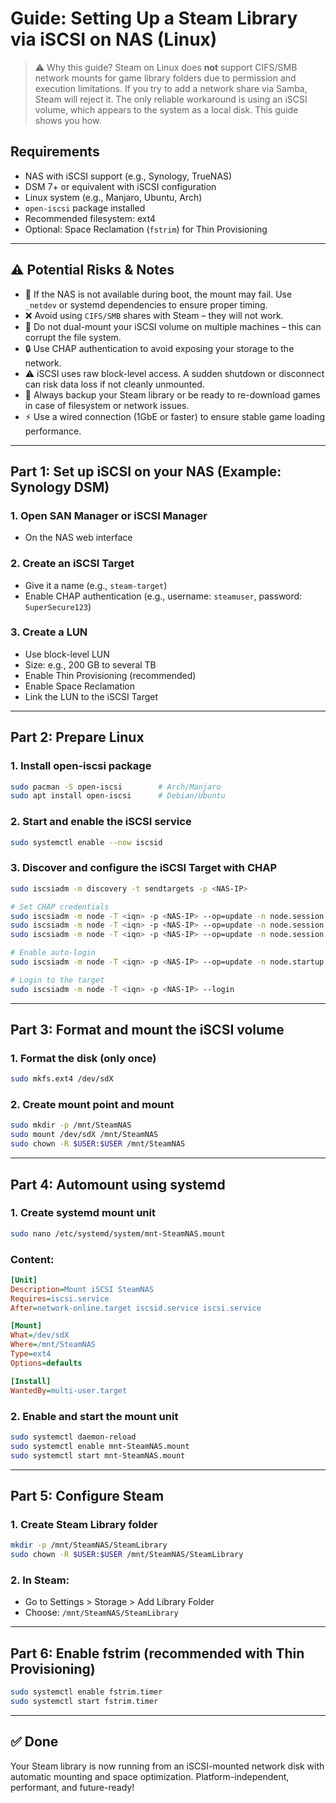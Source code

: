 # Guide: Setting Up a Steam Library via iSCSI on NAS (Linux)

> ⚠️ Why this guide? Steam on Linux does **not** support CIFS/SMB network mounts for game library folders due to permission and execution limitations. If you try to add a network share via Samba, Steam will reject it. The only reliable workaround is using an iSCSI volume, which appears to the system as a local disk. This guide shows you how.

## Requirements

* NAS with iSCSI support (e.g., Synology, TrueNAS)
* DSM 7+ or equivalent with iSCSI configuration
* Linux system (e.g., Manjaro, Ubuntu, Arch)
* `open-iscsi` package installed
* Recommended filesystem: ext4
* Optional: Space Reclamation (`fstrim`) for Thin Provisioning

---

## ⚠️ Potential Risks & Notes

* 🔌 If the NAS is not available during boot, the mount may fail. Use `_netdev` or systemd dependencies to ensure proper timing.
* ❌ Avoid using `CIFS/SMB` shares with Steam – they will not work.
* 💾 Do not dual-mount your iSCSI volume on multiple machines – this can corrupt the file system.
* 🔒 Use CHAP authentication to avoid exposing your storage to the network.
* ⚠️ iSCSI uses raw block-level access. A sudden shutdown or disconnect can risk data loss if not cleanly unmounted.
* 🧠 Always backup your Steam library or be ready to re-download games in case of filesystem or network issues.
* ⚡ Use a wired connection (1GbE or faster) to ensure stable game loading performance.

---

## Part 1: Set up iSCSI on your NAS (Example: Synology DSM)

### 1. Open SAN Manager or iSCSI Manager

* On the NAS web interface

### 2. Create an iSCSI Target

* Give it a name (e.g., `steam-target`)
* Enable CHAP authentication (e.g., username: `steamuser`, password: `SuperSecure123`)

### 3. Create a LUN

* Use block-level LUN
* Size: e.g., 200 GB to several TB
* Enable Thin Provisioning (recommended)
* Enable Space Reclamation
* Link the LUN to the iSCSI Target

---

## Part 2: Prepare Linux

### 1. Install open-iscsi package

```bash
sudo pacman -S open-iscsi        # Arch/Manjaro
sudo apt install open-iscsi      # Debian/Ubuntu
```

### 2. Start and enable the iSCSI service

```bash
sudo systemctl enable --now iscsid
```

### 3. Discover and configure the iSCSI Target with CHAP

```bash
sudo iscsiadm -m discovery -t sendtargets -p <NAS-IP>

# Set CHAP credentials
sudo iscsiadm -m node -T <iqn> -p <NAS-IP> --op=update -n node.session.auth.authmethod -v CHAP
sudo iscsiadm -m node -T <iqn> -p <NAS-IP> --op=update -n node.session.auth.username -v steamuser
sudo iscsiadm -m node -T <iqn> -p <NAS-IP> --op=update -n node.session.auth.password -v SuperSecure123

# Enable auto-login
sudo iscsiadm -m node -T <iqn> -p <NAS-IP> --op=update -n node.startup -v automatic

# Login to the target
sudo iscsiadm -m node -T <iqn> -p <NAS-IP> --login
```

---

## Part 3: Format and mount the iSCSI volume

### 1. Format the disk (only once)

```bash
sudo mkfs.ext4 /dev/sdX
```

### 2. Create mount point and mount

```bash
sudo mkdir -p /mnt/SteamNAS
sudo mount /dev/sdX /mnt/SteamNAS
sudo chown -R $USER:$USER /mnt/SteamNAS
```

---

## Part 4: Automount using systemd

### 1. Create systemd mount unit

```bash
sudo nano /etc/systemd/system/mnt-SteamNAS.mount
```

### Content:

```ini
[Unit]
Description=Mount iSCSI SteamNAS
Requires=iscsi.service
After=network-online.target iscsid.service iscsi.service

[Mount]
What=/dev/sdX
Where=/mnt/SteamNAS
Type=ext4
Options=defaults

[Install]
WantedBy=multi-user.target
```

### 2. Enable and start the mount unit

```bash
sudo systemctl daemon-reload
sudo systemctl enable mnt-SteamNAS.mount
sudo systemctl start mnt-SteamNAS.mount
```

---

## Part 5: Configure Steam

### 1. Create Steam Library folder

```bash
mkdir -p /mnt/SteamNAS/SteamLibrary
sudo chown -R $USER:$USER /mnt/SteamNAS/SteamLibrary
```

### 2. In Steam:

* Go to Settings > Storage > Add Library Folder
* Choose: `/mnt/SteamNAS/SteamLibrary`

---

## Part 6: Enable fstrim (recommended with Thin Provisioning)

```bash
sudo systemctl enable fstrim.timer
sudo systemctl start fstrim.timer
```

---

## ✅ Done

Your Steam library is now running from an iSCSI-mounted network disk with automatic mounting and space optimization. Platform-independent, performant, and future-ready!
